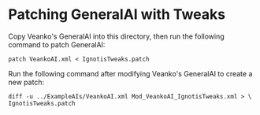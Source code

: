 Patching GeneralAI with Tweaks
==============================
Copy Veanko's GeneralAI into this directory, then run the following command to
patch GeneralAI:

    patch VeankoAI.xml < IgnotisTweaks.patch

Run the following command after modifying Veanko's GeneralAI to create a new
patch:

    diff -u ../ExampleAIs/VeankoAI.xml Mod_VeankoAI_IgnotisTweaks.xml > \
    IgnotisTweaks.patch
